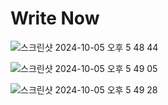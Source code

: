 # Write Now

![스크린샷 2024-10-05 오후 5 48 44](https://github.com/user-attachments/assets/075527ee-5f1e-406f-b20f-90e1ad3830cc)

![스크린샷 2024-10-05 오후 5 49 05](https://github.com/user-attachments/assets/174817b3-86aa-4955-aee0-e273bb3a7703)


![스크린샷 2024-10-05 오후 5 49 28](https://github.com/user-attachments/assets/95b2ac6b-2d67-403b-ac7b-6b41df8a642e)

